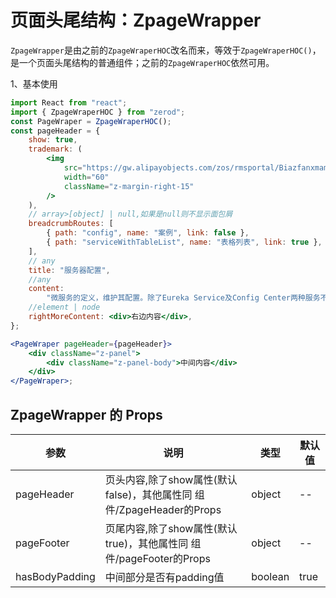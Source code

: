 # 页面头尾结构：ZpageWrapper

`ZpageWrapper`是由之前的`ZpageWraperHOC`改名而来，等效于`ZpageWraperHOC()`，是一个页面头尾结构的普通组件；之前的`ZpageWraperHOC`依然可用。

1、基本使用

<div class="z-demo-box" data-render="demo1" data-title="基本使用"></div>

```jsx
import React from "react";
import { ZpageWraperHOC } from "zerod";
const PageWraper = ZpageWraperHOC();
const pageHeader = {
	show: true,
	trademark: (
		<img
			src="https://gw.alipayobjects.com/zos/rmsportal/BiazfanxmamNRoxxVxka.png"
			width="60"
			className="z-margin-right-15"
		/>
	),
	// array>[object] | null,如果是null则不显示面包屑
	breadcrumbRoutes: [
		{ path: "config", name: "案例", link: false },
		{ path: "serviceWithTableList", name: "表格列表", link: true },
	],
	// any
	title: "服务器配置",
	//any
	content:
		"微服务的定义，维护其配置。除了Eureka Service及Config Center两种服务不在这里配置，其他服务都必须在此定义和配置！",
	//element | node
	rightMoreContent: <div>右边内容</div>,
};

<PageWraper pageHeader={pageHeader}>
	<div className="z-panel">
		<div className="z-panel-body">中间内容</div>
	</div>
</PageWraper>;
```

## ZpageWrapper 的 Props

<table>
	<thead>
		<tr>
			<th>参数</th>
			<th>说明</th>
			<th>类型</th>
			<th>默认值</th>
		</tr>
	</thead>
	<tbody>
		<tr>
			<td>pageHeader</td>
			<td>页头内容,除了show属性(默认false)，其他属性同 组件/ZpageHeader的Props</td>
			<td>object</td>
			<td>--</td>
		</tr>
		<tr>
			<td>pageFooter</td>
			<td>页尾内容,除了show属性(默认true)，其他属性同 组件/pageFooter的Props</td>
			<td>object</td>
			<td>--</td>
		</tr>
		<tr>
			<td>hasBodyPadding</td>
			<td>中间部分是否有padding值</td>
			<td>boolean</td>
			<td>true</td>
		</tr>
	</tbody>
</table>
